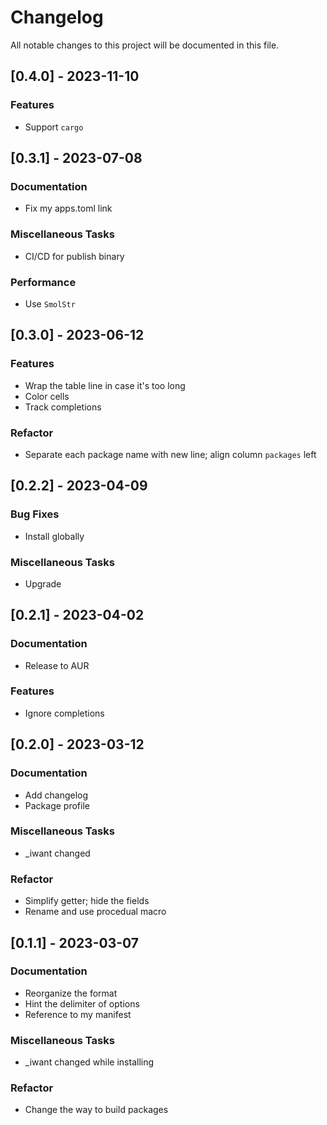 # Changelog

All notable changes to this project will be documented in this file.

## [0.4.0] - 2023-11-10

### Features

- Support `cargo`

## [0.3.1] - 2023-07-08

### Documentation

- Fix my apps.toml link

### Miscellaneous Tasks

- CI/CD for publish binary

### Performance

- Use `SmolStr`

## [0.3.0] - 2023-06-12

### Features

- Wrap the table line in case it's too long
- Color cells
- Track completions

### Refactor

- Separate each package name with new line; align column `packages` left

## [0.2.2] - 2023-04-09

### Bug Fixes

- Install globally

### Miscellaneous Tasks

- Upgrade

## [0.2.1] - 2023-04-02

### Documentation

- Release to AUR

### Features

- Ignore completions

## [0.2.0] - 2023-03-12

### Documentation

- Add changelog
- Package profile

### Miscellaneous Tasks

- _iwant changed

### Refactor

- Simplify getter; hide the fields
- Rename and use procedual macro

## [0.1.1] - 2023-03-07

### Documentation

- Reorganize the format
- Hint the delimiter of options
- Reference to my manifest

### Miscellaneous Tasks

- _iwant changed while installing

### Refactor

- Change the way to build packages

<!-- generated by git-cliff -->
